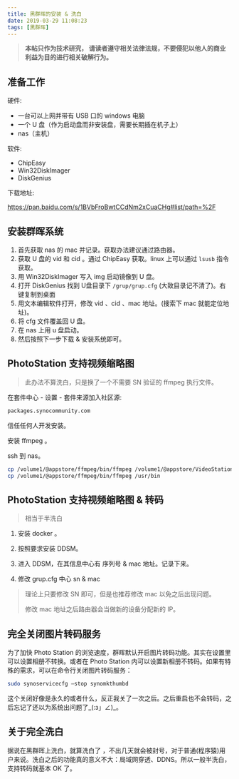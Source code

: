 ```yaml
---
title: 黑群晖的安装 & 洗白
date: 2019-03-29 11:08:23
tags: [黑群晖]
---
```


> **本帖只作为技术研究， 请读者遵守相关法律法规，不要侵犯以他人的商业利益为目的进行相关破解行为。**

## 准备工作

硬件:

- 一台可以上网并带有 USB 口的 windows 电脑
- 一个 U 盘（作为启动盘而非安装盘，需要长期插在机子上）
- nas（主机）

软件: 

- ChipEasy
- Win32DiskImager
- DiskGenius

下载地址:

[<https://pan.baidu.com/s/1BVbFroBwtCCdNm2xCuaCHg#list/path=%2F>](https://pan.baidu.com/s/1BVbFroBwtCCdNm2xCuaCHg#list/path=%2F)

## 安装群晖系统

1. 首先获取 nas 的 mac 并记录。获取办法建议通过路由器。
2. 获取 U 盘的 vid 和 cid 。通过 ChipEasy 获取。linux 上可以通过 `lsusb` 指令获取。
3. 用 Win32DiskImager 写入 img 启动镜像到 U 盘。
4. 打开 DiskGenius 找到 U盘目录下 `/grup/grup.cfg` (大致目录记不清了)。右键复制到桌面
5. 用文本编辑软件打开，修改 vid 、cid 、mac 地址。(搜索下 mac 就能定位地址)。
6. 将 cfg 文件覆盖回 U 盘。
7. 在 nas 上用 u 盘启动。
8. 然后按照下一步下载 & 安装系统即可。

##  PhotoStation 支持视频缩略图

> 此办法不算洗白，只是换了一个不需要 SN 验证的 ffmpeg 执行文件。

在套件中心 - 设置 - 套件来源加入社区源: 

```bash
packages.synocommunity.com
```

信任任何人开发安装。

安装 ffmpeg 。

ssh 到 nas。

 ```bash
cp /volume1/@appstore/ffmpeg/bin/ffmpeg /volume1/@appstore/VideoStation/bin/
cp /volume1/@appstore/ffmpeg/bin/ffmpeg /usr/bin
 ```

## PhotoStation 支持视频缩略图 & 转码

> 相当于半洗白

1. 安装 docker 。

2. 按照要求安装 DDSM。
3. 进入 DDSM，在其信息中心有 序列号 & mac 地址。记录下来。
4. 修改 grup.cfg 中心 sn & mac

> 理论上只要修改 SN 即可，但是也推荐修改 mac 以免之后出现问题。
>
> 修改 mac 地址之后路由器会当做新的设备分配新的 IP。

## 完全关闭图片转码服务

为了加快 Photo Station 的浏览速度，群晖默认开启图片转码功能。其实在设置里可以设置相册不转换。或者在 Photo Station 内可以设置新相册不转码。如果有特殊的需求，可以在命令行关闭图片转码服务：

```bash
sudo synoservicecfg –stop synomkthumbd
```

这个关闭好像是永久的或者什么，反正我关了一次之后。之后重启也不会转码，之后忘记了还以为系统出问题了\_(:з」∠)\_。

## 关于完全洗白

据说在黑群晖上洗白，就算洗白了 ，不出几天就会被封号，对于普通(程序猿)用户来说。洗白之后的功能真的意义不大：局域网穿透、DDNS。所以一般半洗白，支持转码就基本 OK 了。

